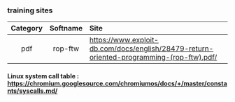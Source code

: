 ### training sites

|  Category   | Softname   | Site              |  
|:---: | :---: | :--- |  
| pdf | rop-ftw            | <https://www.exploit-db.com/docs/english/28479-return-oriented-programming-(rop-ftw).pdf/> |


#### Linux system call table : <https://chromium.googlesource.com/chromiumos/docs/+/master/constants/syscalls.md/>
